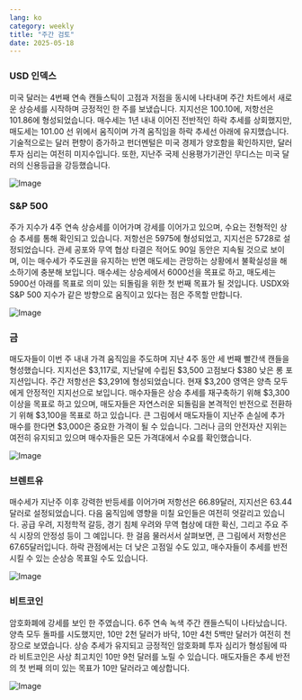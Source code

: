 ```yaml
---
lang: ko
category: weekly
title: "주간 검토"
date: 2025-05-18
---
```


### USD 인덱스

미국 달러는 4번째 연속 캔들스틱이 고점과 저점을 동시에 나타내며 주간 차트에서 새로운 상승세를 시작하며 긍정적인 한 주를 보냈습니다. 지지선은 100.10에, 저항선은 101.86에 형성되었습니다. 매수세는 1년 내내 이어진 전반적인 하락 추세를 상회했지만, 매도세는 101.00 선 위에서 움직이며 가격 움직임을 하락 추세선 아래에 유지했습니다. 기술적으로는 달러 편향이 증가하고 펀더멘털은 미국 경제가 양호함을 확인하지만, 달러 투자 심리는 여전히 미지수입니다. 또한, 지난주 국제 신용평가기관인 무디스는 미국 달러의 신용등급을 강등했습니다.

![Image](https://markleighedu.github.io/img/May-2025/18-May-2025/usdindex.jpg)

### S&P 500

주가 지수가 4주 연속 상승세를 이어가며 강세를 이어가고 있으며, 수요는 전형적인 상승 추세를 통해 확인되고 있습니다. 저항선은 5975에 형성되었고, 지지선은 5728로 설정되었습니다. 관세 공포와 무역 협상 타결은 적어도 90일 동안은 지속될 것으로 보이며, 이는 매수세가 주도권을 유지하는 반면 매도세는 관망하는 상황에서 불확실성을 해소하기에 충분해 보입니다. 매수세는 상승세에서 6000선을 목표로 하고, 매도세는 5900선 아래를 목표로 의미 있는 되돌림을 위한 첫 번째 목표가 될 것입니다. USDX와 S&P 500 지수가 같은 방향으로 움직이고 있다는 점은 주목할 만합니다.

![Image](https://markleighedu.github.io/img/May-2025/18-May-2025/sp500.jpg)

### 금

매도자들이 이번 주 내내 가격 움직임을 주도하며 지난 4주 동안 세 번째 빨간색 캔들을 형성했습니다. 지지선은 $3,117로, 지난달에 수립된 $3,500 고점보다 $380 낮은 롱 포지션입니다. 주간 저항선은 $3,291에 형성되었습니다. 현재 $3,200 영역은 양측 모두에게 안정적인 지지선으로 보입니다. 매수자들은 상승 추세를 재구축하기 위해 $3,300 이상을 목표로 하고 있으며, 매도자들은 자연스러운 되돌림을 본격적인 반전으로 전환하기 위해 $3,100을 목표로 하고 있습니다. 큰 그림에서 매도자들이 지난주 손실에 추가 매수를 한다면 $3,000은 중요한 가격이 될 수 있습니다. 그러나 금의 안전자산 지위는 여전히 유지되고 있으며 매수자들은 모든 가격대에서 수요를 확인했습니다.

![Image](https://markleighedu.github.io/img/May-2025/18-May-2025/gold.jpg)

### 브렌트유

매수세가 지난주 이후 강력한 반등세를 이어가며 저항선은 66.89달러, 지지선은 63.44달러로 설정되었습니다. 다음 움직임에 영향을 미칠 요인들은 여전히 엇갈리고 있습니다. 공급 우려, 지정학적 갈등, 경기 침체 우려와 무역 협상에 대한 확신, 그리고 주요 주식 시장의 안정성 등이 그 예입니다. 한 걸음 물러서서 살펴보면, 큰 그림에서 저항선은 67.65달러입니다. 하락 관점에서는 더 낮은 고점일 수도 있고, 매수자들이 추세를 반전시킬 수 있는 순상승 목표일 수도 있습니다.

![Image](https://markleighedu.github.io/img/May-2025/18-May-2025/brentoil.jpg)

### 비트코인

암호화폐에 강세를 보인 한 주였습니다. 6주 연속 녹색 주간 캔들스틱이 나타났습니다. 양측 모두 돌파를 시도했지만, 10만 2천 달러가 바닥, 10만 4천 5백만 달러가 여전히 천장으로 보였습니다. 상승 추세가 유지되고 긍정적인 암호화폐 투자 심리가 형성됨에 따라 비트코인은 사상 최고치인 10만 9천 달러를 노릴 수 있습니다. 매도자들은 추세 반전의 첫 번째 의미 있는 목표가 10만 달러라고 예상합니다.

![Image](https://markleighedu.github.io/img/May-2025/18-May-2025/bitcoin.jpg)

